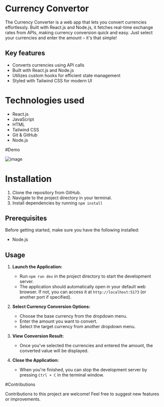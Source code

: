 # Currency Convertor

The Currency Converter is a web app that lets you convert currencies effortlessly. Built with React.js and Node.js, it fetches real-time exchange rates from APIs, making currency conversion quick and easy. Just select your currencies and enter the amount – it's that simple!

## Key features

- Converts currencies using API calls
- Built with React.js and Node.js
- Utilizes custom hooks for efficient state  management
- Styled with Tailwind CSS for modern UI

# Technologies used

- React.js
- JavaScript
- HTML
- Tailwind CSS
- Git & GitHub
- Node.js

#Demo

![image](https://github.com/saakshikobarne/Currency-convertor/assets/115942356/07c04087-7af7-4468-baa1-cf2688b6aae2)


# Installation

1. Clone the repository from GitHub.
2. Navigate to the project directory in your terminal.
3. Install dependencies by running 
`npm install`

## Prerequisites
Before getting started, make sure you have the following installed:
- Node.js

## Usage
1. **Launch the Application:**
   - Run `npm run dev` in the project directory to start the development server.
   - The application should automatically open in your default web browser. If not, you can access it at `http://localhost:5173` (or another port if specified).

2. **Select Currency Conversion Options:**
   - Choose the base currency from the dropdown menu.
   - Enter the amount you want to convert.
   - Select the target currency from another dropdown menu.

3. **View Conversion Result:**
   - Once you've selected the currencies and entered the amount, the converted value will be displayed.

4. **Close the Application:**
   - When you're finished, you can stop the development server by pressing `Ctrl + C` in the terminal window.

#Contributions

Contributions to this project are welcome! Feel free to suggest new features or improvements.





